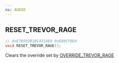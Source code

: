```yaml
---
ns: AUDIO
---
```

## RESET_TREVOR_RAGE

```c
// 0xE78503B10C4314E0 0xE80CF0D4
void RESET_TREVOR_RAGE();
```

Clears the override set by [OVERRIDE_TREVOR_RAGE](#_0x13AD665062541A7E)
